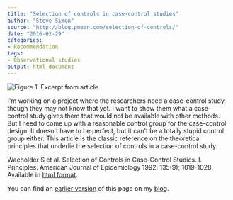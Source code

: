 ```yaml
---
title: "Selection of controls in case-control studies"
author: "Steve Simon"
source: "http://blog.pmean.com/selection-of-controls/"
date: "2016-02-29"
categories:
- Recommendation
tags:
- Observational studies
output: html_document
---
```


![Figure 1. Excerpt from article](http://www.pmean.com/new-images/16/selection-of-controls01.png)

<div class="notes">

I'm working on a project where the researchers need a case-control study, though they may not know that yet. I want to show them what a case-control study gives them that would not be available with other methods. But I need to come up with a reasonable control group for the case-control design. It doesn't have to be perfect, but it can't be a totally stupid control group either. This article is the classic reference on the theoretical principles that underlie the selection of controls in a case-control study.

Wacholder S et al. Selection of Controls in Case-Control Studies. I. Principles. American Journal of Epidemiology 1992: 135(9); 1019-1028. Available in [html format][wach1].

You can find an [earlier version][sim1] of this page on my [blog][sim2].

[sim1]: http://blog.pmean.com/selection-of-controls/
[sim2]: http://blog.pmean.com

[wach1]: http://aje.oxfordjournals.org/content/135/9/1019.abstract

</div>
